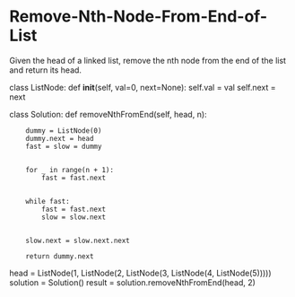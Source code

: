 # Remove-Nth-Node-From-End-of-List
Given the head of a linked list, remove the nth node from the end of the list and return its head.

class ListNode:
    def __init__(self, val=0, next=None):
        self.val = val
        self.next = next

class Solution:
    def removeNthFromEnd(self, head, n):
        
        dummy = ListNode(0)
        dummy.next = head
        fast = slow = dummy

    
        for _ in range(n + 1):
            fast = fast.next

        
        while fast:
            fast = fast.next
            slow = slow.next

       
        slow.next = slow.next.next

        return dummy.next  


head = ListNode(1, ListNode(2, ListNode(3, ListNode(4, ListNode(5)))))
solution = Solution()
result = solution.removeNthFromEnd(head, 2)
